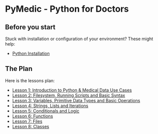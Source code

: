 # PyMedic - Python for Doctors

## Before you start

Stuck with installation or configuration of your environment? These might help:

- [Python Installation](docs/installation.md)


## The Plan

Here is the lessons plan:

- [Lesson 1: Introduction to Python & Medical Data Use Cases](lessons/01-introduction/index.md)
- [Lesson 2: Filesystem, Running Scripts and Basic Syntax](lessons/02-filesystem/index.md)
- [Lesson 3: Variables, Primitive Data Types and Basic Operations](lessons/03-variables-primitives-operations/index.md)
- [Lesson 4: Strings, Lists and Iterations](lessons/04-strings-lists-iterations/index.md)
- [Lesson 5: Conditionals and Logic](lessons/05-tuples-dictionaries-conditionals/index.md)
- [Lesson 6: Functions](lessons/06-functions/index.md)
- [Lesson 7: Files](lessons/07-files/index.md)
- [Lesson 8: Classes](lessons/08-classes/index.md)